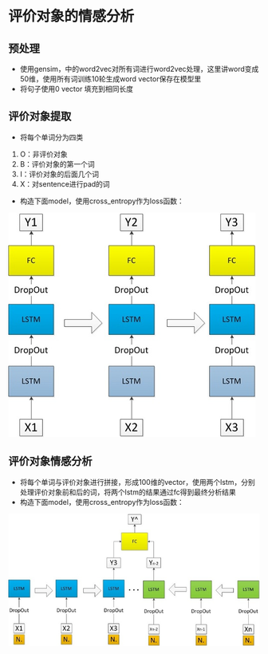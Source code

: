 # 评价对象的情感分析

## 预处理
* 使用gensim，中的word2vec对所有词进行word2vec处理，这里讲word变成50维，使用所有词训练10轮生成word vector保存在模型里
* 将句子使用0 vector 填充到相同长度

## 评价对象提取

* 将每个单词分为四类
1. O：非评价对象 
2. B：评价对象的第一个词
3. I：评价对象的后面几个词
4. X：对sentence进行pad的词

* 构造下面model，使用cross_entropy作为loss函数：

![alt text]( https://github.com/dark1412myj/IMageBase/blob/master/Semantic-Classification_1.jpg )

## 评价对象情感分析

* 将每个单词与评价对象进行拼接，形成100维的vector，使用两个lstm，分别处理评价对象前和后的词，将两个lstm的结果通过fc得到最终分析结果
* 构造下面model，使用cross_entropy作为loss函数：

![alt text]( https://github.com/dark1412myj/IMageBase/blob/master/Semantic-Classification_2.jpg )

